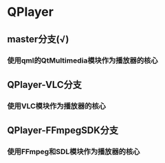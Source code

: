 # QPlayer

## master分支(√)
### 使用qml的QtMultimedia模块作为播放器的核心

## QPlayer-VLC分支
### 使用VLC模块作为播放器的核心

## QPlayer-FFmpegSDK分支
### 使用FFmpeg和SDL模块作为播放器的核心